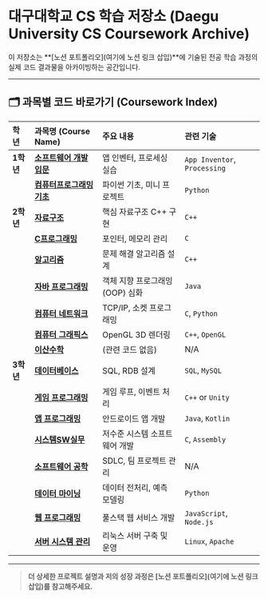 # 대구대학교 CS 학습 저장소 (Daegu University CS Coursework Archive)

이 저장소는 **[노션 포트폴리오](여기에 노션 링크 삽입)**에 기술된 전공 학습 과정의 실제 코드 결과물을 아카이빙하는 공간입니다.

---

## 🗂️ 과목별 코드 바로가기 (Coursework Index)

| 학년 | 과목명 (Course Name) | 주요 내용 | 관련 기술 |
| :--- | :--- | :--- | :--- |
| **1학년** | **[소프트웨어 개발 입문](./1st-grade/introduction-to-software-development/)** | 앱 인벤터, 프로세싱 실습 | `App Inventor`, `Processing` |
| | **[컴퓨터프로그래밍 기초](./1st-grade/introduction-to-computer-programming/)** | 파이썬 기초, 미니 프로젝트 | `Python` |
| **2학년** | **[자료구조](./2nd-grade/data-structures/)** | 핵심 자료구조 C++ 구현 | `C++` |
| | **[C프로그래밍](./2nd-grade/c-programming/)** | 포인터, 메모리 관리 | `C` |
| | **[알고리즘](./2nd-grade/algorithm/)** | 문제 해결 알고리즘 설계 | `C++` |
| | **[자바 프로그래밍](./2nd-grade/java-programming/)** | 객체 지향 프로그래밍(OOP) 심화 | `Java` |
| | **[컴퓨터 네트워크](./2nd-grade/computer-networks/)** | TCP/IP, 소켓 프로그래밍 | `C`, `Python` |
| | **[컴퓨터 그래픽스](./2nd-grade/computer-graphics/)** | OpenGL 3D 렌더링 | `C++`, `OpenGL` |
| | **[이산수학](./2nd-grade/discrete-mathematics/)** | (관련 코드 없음) | N/A |
| **3학년** | **[데이터베이스](./3rd-grade/database/)** | SQL, RDB 설계 | `SQL`, `MySQL` |
| | **[게임 프로그래밍](./3rd-grade/game-programming/)** | 게임 루프, 이벤트 처리 | `C++` or `Unity` |
| | **[앱 프로그래밍](./3rd-grade/app-programming/)** | 안드로이드 앱 개발 | `Java`, `Kotlin` |
| | **[시스템SW실무](./3rd-grade/systems-software-practice/)** | 저수준 시스템 소프트웨어 개발 | `C`, `Assembly` |
| | **[소프트웨어 공학](./3rd-grade/software-engineering/)** | SDLC, 팀 프로젝트 관리 | N/A |
| | **[데이터 마이닝](./3rd-grade/data-mining/)** | 데이터 전처리, 예측 모델링 | `Python` |
| | **[웹 프로그래밍](./3rd-grade/web-programming/)** | 풀스택 웹 서비스 개발 | `JavaScript`, `Node.js` |
| | **[서버 시스템 관리](./3rd-grade/server-system-administration/)** | 리눅스 서버 구축 및 운영 | `Linux`, `Apache` |

---

> **더 상세한 프로젝트 설명과 저의 성장 과정은 [노션 포트폴리오](여기에 노션 링크 삽입)를 참고해주세요.**